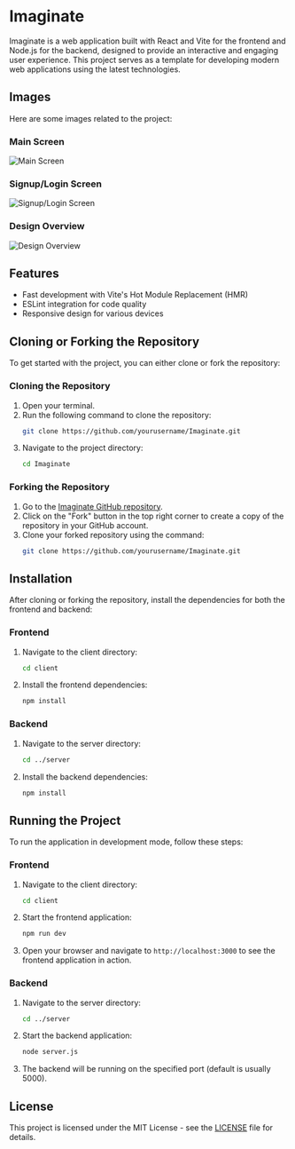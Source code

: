 # Imaginate

Imaginate is a web application built with React and Vite for the frontend and Node.js for the backend, designed to provide an interactive and engaging user experience. This project serves as a template for developing modern web applications using the latest technologies.

## Images
Here are some images related to the project:

### Main Screen
![Main Screen](public/main.png)

### Signup/Login Screen
![Signup/Login Screen](public/Signup-login.png)

### Design Overview
![Design Overview](public/Des.png)

## Features
- Fast development with Vite's Hot Module Replacement (HMR)
- ESLint integration for code quality
- Responsive design for various devices

## Cloning or Forking the Repository
To get started with the project, you can either clone or fork the repository:

### Cloning the Repository
1. Open your terminal.
2. Run the following command to clone the repository:
   ```bash
   git clone https://github.com/yourusername/Imaginate.git
   ```
3. Navigate to the project directory:
   ```bash
   cd Imaginate
   ```

### Forking the Repository
1. Go to the [Imaginate GitHub repository](https://github.com/yourusername/Imaginate).
2. Click on the "Fork" button in the top right corner to create a copy of the repository in your GitHub account.
3. Clone your forked repository using the command:
   ```bash
   git clone https://github.com/yourusername/Imaginate.git
   ```

## Installation
After cloning or forking the repository, install the dependencies for both the frontend and backend:

### Frontend
1. Navigate to the client directory:
   ```bash
   cd client
   ```
2. Install the frontend dependencies:
   ```bash
   npm install
   ```

### Backend
1. Navigate to the server directory:
   ```bash
   cd ../server
   ```
2. Install the backend dependencies:
   ```bash
   npm install
   ```

## Running the Project
To run the application in development mode, follow these steps:

### Frontend
1. Navigate to the client directory:
   ```bash
   cd client
   ```
2. Start the frontend application:
   ```bash
   npm run dev
   ```
3. Open your browser and navigate to `http://localhost:3000` to see the frontend application in action.

### Backend
1. Navigate to the server directory:
   ```bash
   cd ../server
   ```
2. Start the backend application:
   ```bash
   node server.js
   ```
3. The backend will be running on the specified port (default is usually 5000).



## License
This project is licensed under the MIT License - see the [LICENSE](LICENSE) file for details.

